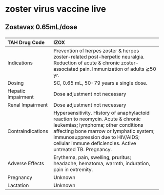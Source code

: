 # zoster virus vaccine live

## Zostavax 0.65mL/dose

##### 

| TAH Drug Code      | IZOX                                                                                                                                                                                                                                                               |
|:-------------------|:-------------------------------------------------------------------------------------------------------------------------------------------------------------------------------------------------------------------------------------------------------------------|
| Indications        | Prevention of herpes zoster & herpes zoster-related post-herpetic neuralgia. Reduction of acute & chronic zoster-associated pain. Immunization of adults ≧50 yr.                                                                                                   |
| Dosing             | SC, 0.65 mL, 50-79 years a single dose.                                                                                                                                                                                                                            |
| Hepatic Impairment | Dose adjustment not necessary                                                                                                                                                                                                                                      |
| Renal Impairment   | Dose adjustment not necessary                                                                                                                                                                                                                                      |
| Contraindications  | Hypersensitivity. History of anaphylactoid reaction to neomycin. Acute & chronic leukemias; lymphoma; other conditions affecting bone marrow or lymphatic system; immunosuppression due to HIV/AIDS; cellular immune deficiencies. Active untreated TB. Pregnancy. |
| Adverse Effects    | Erythema, pain, swelling, pruritus; headache, hematoma, warmth, induration, pain in extremity.                                                                                                                                                                     |
| Pregnancy          | Unknown                                                                                                                                                                                                                                                            |
| Lactation          | Unknown                                                                                                                                                                                                                                                            |

